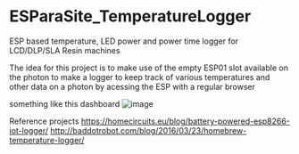 # ESParaSite_TemperatureLogger
ESP based temperature, LED power and power time logger for LCD/DLP/SLA Resin machines

The idea for this project is to make use of the empty ESP01 slot available on the photon to make a logger to keep track of various temperatures and other data on a photon by acessing the ESP with a regular browser

something like this dashboard
![image](https://user-images.githubusercontent.com/11083514/52355578-774c6880-2a2a-11e9-8e68-ede82868c0f7.png)


Reference projects
https://homecircuits.eu/blog/battery-powered-esp8266-iot-logger/
http://baddotrobot.com/blog/2016/03/23/homebrew-temperature-logger/
